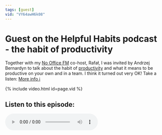 ```yaml
---
tags: [guest]
vid: "VY64awH6k08"
---
```


# Guest on the Helpful Habits podcast - the habit of productivity

Together with my [No Office FM](/noofficefm) co-host, Rafał, I was invited by Andrzej Bernardyn to talk about the habit of [productivity](/productivity) and what it means to be productive on your own and in a team. I think it turned out very OK! Take a listen:
 [More info ℹ️][l]

{% include video.html id=page.vid %}

<!--More-->

## Listen to this episode:

<audio controls>
<source src="https://d1bxy2pveef3fq.cloudfront.net/episodes/original/38550293?episode_id=52019495&show_id=5541450&user_id=9941479&organization_id=9337941&tenant=SPREAKER&timestamp=1669720052&response-content-disposition=attachment%3Bfilename%3D%2214_the_habit_productivity_all.mp3%22&media_type=static&Expires=1669979252&Key-Pair-Id=K2KSORR5FSJ5FK&Signature=TCzNDjdUYZNXIU-Q8yxx08d3IpkvAx6qLcX9dIIZlmTuvuBVeGYyjKHJqYLhBPQHjH1ghBsuvxMcMc5ZCwudwydQJO73~rxB7mgJqnMVN42gNo~BM1OtjiWGb0pXYYr6OzsGjcHk0DmsgoOge1INP6lc~Wh0YNyABgzbgY0baPLQexjJK~gjt9F-d4VahU6mqUcGI-~8fOX0y6JZW-RkUY9p9XG3vzgdLjmGBCTmjwQKGWorbrFQPC8t5kt2zNGqMSgKWvtW64Gp160yKJ85tcFOrsL6cJ3mFG7rq-WvsPAwAcDbrcXra5mqxPDJLpWKn-WH9VB9hvvQX6fUnuP2qw__" type="audio/mpeg">
</audio>



[l]: https://www.spreaker.com/user/andrzejbernardyn/thh14

[n]: https://michael.gratis/nozbe
[np]: https://michael.gratis/nozbepersonal